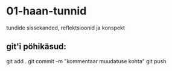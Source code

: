 # 01-haan-tunnid
tundide sissekanded, reflektsioonid ja konspekt
## git'i pöhikäsud:
git add .
git commit -m "kommentaar muudatuse kohta"
git push